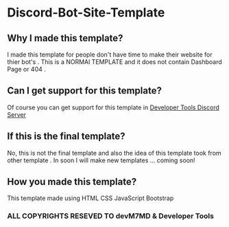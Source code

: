 # Discord-Bot-Site-Template

## Why I made this template?

<p>
  I made this template for people don't have time to make their website for thier bot's .
  This is a NORMAl TEMPLATE and it does not contain Dashboard Page or 404 .
</p>

## Can I get support for this template?

<p>
  Of course you can get support for this template in <a href="https://discord.gg/devtools-931536214228611102">Developer Tools Discord Server</a>
</p>

## If this is the final template?

<p>
  No, this is not the final template and also the idea of this template took from other template .
  In soon I will make new templates ... coming soon!
</p>

## How you made this template?

<p>
  This template made using
  HTML
  CSS
  JavaScript
  Bootstrap
</p>

### ALL COPYRIGHTS RESEVED TO devM7MD & Developer Tools

